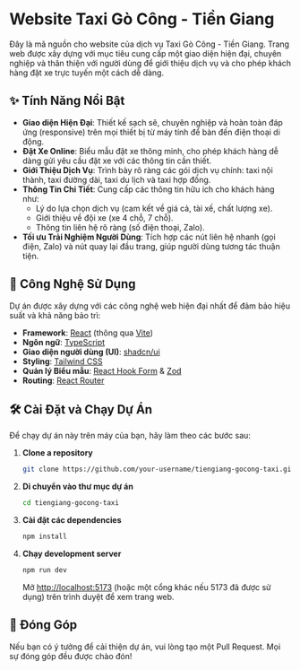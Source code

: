 # Website Taxi Gò Công - Tiền Giang

Đây là mã nguồn cho website của dịch vụ Taxi Gò Công - Tiền Giang. Trang web được xây dựng với mục tiêu cung cấp một giao diện hiện đại, chuyên nghiệp và thân thiện với người dùng để giới thiệu dịch vụ và cho phép khách hàng đặt xe trực tuyến một cách dễ dàng.

## ✨ Tính Năng Nổi Bật

- **Giao diện Hiện Đại**: Thiết kế sạch sẽ, chuyên nghiệp và hoàn toàn đáp ứng (responsive) trên mọi thiết bị từ máy tính để bàn đến điện thoại di động.
- **Đặt Xe Online**: Biểu mẫu đặt xe thông minh, cho phép khách hàng dễ dàng gửi yêu cầu đặt xe với các thông tin cần thiết.
- **Giới Thiệu Dịch Vụ**: Trình bày rõ ràng các gói dịch vụ chính: taxi nội thành, taxi đường dài, taxi du lịch và taxi hợp đồng.
- **Thông Tin Chi Tiết**: Cung cấp các thông tin hữu ích cho khách hàng như:
    - Lý do lựa chọn dịch vụ (cam kết về giá cả, tài xế, chất lượng xe).
    - Giới thiệu về đội xe (xe 4 chỗ, 7 chỗ).
    - Thông tin liên hệ rõ ràng (số điện thoại, Zalo).
- **Tối ưu Trải Nghiệm Người Dùng**: Tích hợp các nút liên hệ nhanh (gọi điện, Zalo) và nút quay lại đầu trang, giúp người dùng tương tác thuận tiện.

## 🚀 Công Nghệ Sử Dụng

Dự án được xây dựng với các công nghệ web hiện đại nhất để đảm bảo hiệu suất và khả năng bảo trì:

- **Framework**: [React](https://reactjs.org/) (thông qua [Vite](https://vitejs.dev/))
- **Ngôn ngữ**: [TypeScript](https://www.typescriptlang.org/)
- **Giao diện người dùng (UI)**: [shadcn/ui](https://ui.shadcn.com/)
- **Styling**: [Tailwind CSS](https://tailwindcss.com/)
- **Quản lý Biểu mẫu**: [React Hook Form](https://react-hook-form.com/) & [Zod](https://zod.dev/)
- **Routing**: [React Router](https://reactrouter.com/)

## 🛠️ Cài Đặt và Chạy Dự Án

Để chạy dự án này trên máy của bạn, hãy làm theo các bước sau:

1.  **Clone a repository**
    ```bash
    git clone https://github.com/your-username/tiengiang-gocong-taxi.git
    ```

2.  **Di chuyển vào thư mục dự án**
    ```bash
    cd tiengiang-gocong-taxi
    ```

3.  **Cài đặt các dependencies**
    ```bash
    npm install
    ```

4.  **Chạy development server**
    ```bash
    npm run dev
    ```

    Mở [http://localhost:5173](http://localhost:5173) (hoặc một cổng khác nếu 5173 đã được sử dụng) trên trình duyệt để xem trang web.

## 🤝 Đóng Góp

Nếu bạn có ý tưởng để cải thiện dự án, vui lòng tạo một Pull Request. Mọi sự đóng góp đều được chào đón!
